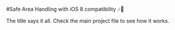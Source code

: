 #Safe Area Handling with iOS 8 compatibility 🎶🎷

The title says it all. Check the main project file to see how it works. 